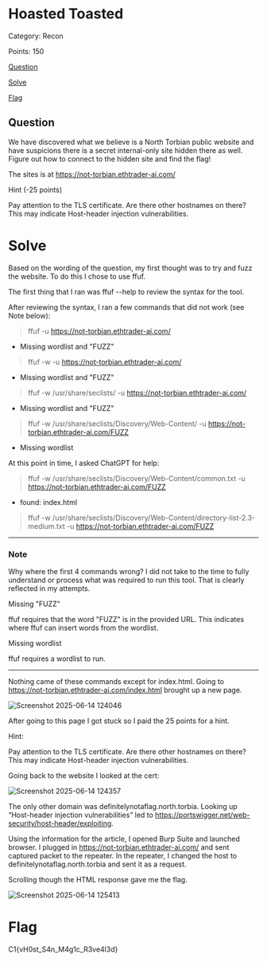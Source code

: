 # Hoasted Toasted
Category: Recon

Points: 150

[Question](#Question)

[Solve](#Solve)

[Flag](#Flag)

## Question 
We have discovered what we believe is a North Torbian public website and have suspicions there is a secret internal-only site hidden there as well. Figure out how to connect to the hidden site and find the flag!

The sites is at https://not-torbian.ethtrader-ai.com/

Hint (-25 points)

Pay attention to the TLS certificate. Are there other hostnames on there? This may indicate Host-header injection vulnerabilities.

# Solve
Based on the wording of the question, my first thought was to try and fuzz the website. To do this I chose to use ffuf.

The first thing that I ran was ffuf --help to review the syntax for the tool.

After reviewing the syntax, I ran a few commands that did not work (see Note below):

> ffuf -u https://not-torbian.ethtrader-ai.com/
- Missing wordlist and "FUZZ"

> ffuf -w -u https://not-torbian.ethtrader-ai.com/
- Missing wordlist and "FUZZ"

> ffuf -w /usr/share/seclists/ -u https://not-torbian.ethtrader-ai.com/ 
- Missing wordlist and "FUZZ"

> ffuf -w /usr/share/seclists/Discovery/Web-Content/ -u https://not-torbian.ethtrader-ai.com/FUZZ
- Missing wordlist

At this point in time, I asked ChatGPT for help:

> ffuf -w /usr/share/seclists/Discovery/Web-Content/common.txt -u https://not-torbian.ethtrader-ai.com/FUZZ    
- found: index.html

> ffuf -w /usr/share/seclists/Discovery/Web-Content/directory-list-2.3-medium.txt -u https://not-torbian.ethtrader-ai.com/FUZZ

---

### Note
Why where the first 4 commands wrong? I did not take to the time to fully understand or process what was required to run this tool. That is clearly reflected in my attempts.

Missing "FUZZ"

ffuf requires that the word "FUZZ" is in the provided URL. This indicates where ffuf can insert words from the wordlist.

Missing wordlist

ffuf requires a wordlist to run.

---

Nothing came of these commands except for index.html. Going to https://not-torbian.ethtrader-ai.com/index.html brought up a new page.

![Screenshot 2025-06-14 124046](https://github.com/user-attachments/assets/9d58072d-10cf-470b-a216-c535be105b48)

After going to this page I got stuck so I paid the 25 points for a hint.

Hint:

Pay attention to the TLS certificate. Are there other hostnames on there? This may indicate Host-header injection vulnerabilities.

Going back to the website I looked at the cert:

![Screenshot 2025-06-14 124357](https://github.com/user-attachments/assets/4799600b-3d08-437c-9649-608efd289cb3)

The only other domain was definitelynotaflag.north.torbia. Looking up “Host-header injection vulnerabilities” led to https://portswigger.net/web-security/host-header/exploiting. 

Using the information for the article, I opened Burp Suite and launched browser. I plugged in https://not-torbian.ethtrader-ai.com/ and sent captured packet to the repeater. In the repeater, I changed the host to definitelynotaflag.north.torbia and sent it as a request.

Scrolling though the HTML response gave me the flag.

![Screenshot 2025-06-14 125413](https://github.com/user-attachments/assets/55608845-baa6-4f95-b3ff-1a382c63e5b6)

# Flag
C1{vH0st_S4n_M4g1c_R3ve4l3d}
